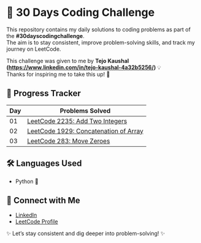 # 🚀 30 Days Coding Challenge  

This repository contains my daily solutions to coding problems as part of the **#30dayscodingchallenge**.  
The aim is to stay consistent, improve problem-solving skills, and track my journey on LeetCode.  

This challenge was given to me by **Tejo Kaushal (https://www.linkedin.com/in/tejo-kaushal-4a32b5256/)** 💡  
Thanks for inspiring me to take this up! 🙌  

## 📅 Progress Tracker

| Day  | Problems Solved |
|------|-----------------|
| 01   | [LeetCode 2235: Add Two Integers](https://leetcode.com/problems/add-two-integers/) 
| 02  | [LeetCode 1929: Concatenation of Array](https://leetcode.com/problems/concatenation-of-array/) 
|03   |  [LeetCode 283: Move Zeroes](https://leetcode.com/problems/move-zeroes/) |


## 🛠️ Languages Used
- Python 🐍 
## 🔗 Connect with Me
- [LinkedIn](https://www.linkedin.com/in/shaik-foujiya-artificialintelligenceanddatascience/)  
- [LeetCode Profile](https://leetcode.com/u/shaik_foujiya2005/)  

✨ Let’s stay consistent and dig deeper into problem-solving! ✨  

